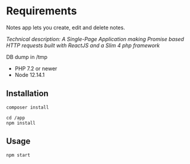 # Requirements

Notes app lets you create, edit and delete notes.

*Technical description: A Single-Page Application making Promise based HTTP requests built with ReactJS and a Slim 4 php framework*

DB dump in /tmp 

 - PHP 7.2 or newer
 - Node 12.14.1

## Installation
    composer install

    cd /app
    npm install

## Usage
    npm start
